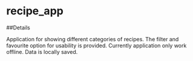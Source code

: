 # recipe_app

##Details

Application for showing different categories of recipes.
The filter and favourite option for usability is provided.
Currently application only work offline.
Data is locally saved.
